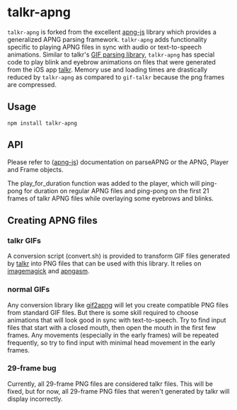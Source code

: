 # talkr-apng

`talkr-apng` is forked from the excellent [apng-js](https://github.com/davidmz/apng-js) library which provides a generalized APNG parsing framework.  `talkr-apng` adds functionality specific to playing APNG files in sync with audio or text-to-speech animations.  Similar to talkr's [GIF parsing library](https://github.com/talkr-app/gif-talkr), `talkr-apng` has special code to play blink and eyebrow animations on files that were generated from the iOS app [talkr](https://talkrapp).  Memory use and loading times are drastically reduced by `talkr-apng` as compared to `gif-talkr` because the png frames are compressed.
 
## Usage
`npm install talkr-apng`
 
## API

Please refer to ([apng-js](https://github.com/davidmz/apng-js)) documentation on parseAPNG or the APNG, Player and Frame objects.

The play_for_duration function was added to the player, which will ping-pong for duration on regular APNG files and ping-pong on the first 21 frames of talkr APNG files while overlaying some eyebrows and blinks.

## Creating APNG files

### talkr GIFs 

A conversion script (convert.sh) is provided to transform GIF files generated by [talkr](https://talkrapp) into PNG files that can be used with this library.  It relies on [imagemagick](https://www.imagemagick.org/) and [apngasm](http://apngasm.sourceforge.net/).

### normal GIFs

Any conversion library like [gif2apng](http://gif2apng.sourceforge.net/) will let you create compatible PNG files from standard GIF files.  But there is some skill required to choose animations that will look good in sync with text-to-speech. Try to find input files that start with a closed mouth, then open the mouth in the first few frames.  Any movements (especially in the early frames) will be repeated frequently, so try to find input with minimal head movement in the early frames.

### 29-frame bug

Currently, all 29-frame PNG files are considered talkr files. This will be fixed, but for now, all 29-frame PNG files that weren't generated by talkr will display incorrectly.

